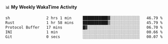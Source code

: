 <!--
**stamp711/stamp711** is a ✨ _special_ ✨ repository because its `README.md` (this file) appears on your GitHub profile.

Here are some ideas to get you started:

- 🔭 I’m currently working on ...
- 🌱 I’m currently learning ...
- 👯 I’m looking to collaborate on ...
- 🤔 I’m looking for help with ...
- 💬 Ask me about ...
- 📫 How to reach me: ...
- 😄 Pronouns: ...
- ⚡ Fun fact: ...
-->

📊 **My Weekly WakaTime Activity**

<!--START_SECTION:waka-->

```txt
sh                2 hrs 1 min     ███████████▓░░░░░░░░░░░░░   46.79 %
Rust              1 hr 58 mins    ███████████▒░░░░░░░░░░░░░   45.79 %
Protocol Buffer   17 mins         █▓░░░░░░░░░░░░░░░░░░░░░░░   06.70 %
INI               1 min           ░░░░░░░░░░░░░░░░░░░░░░░░░   00.66 %
Git               0 secs          ░░░░░░░░░░░░░░░░░░░░░░░░░   00.07 %
```

<!--END_SECTION:waka-->

